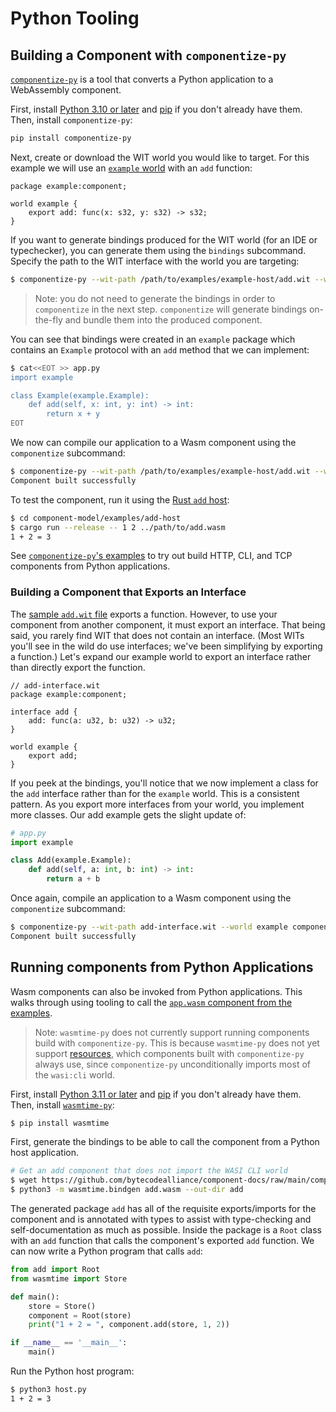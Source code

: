 # Python Tooling

## Building a Component with `componentize-py`

[`componentize-py`](https://github.com/dicej/componentize-py) is a tool that converts a Python
application to a WebAssembly component.

First, install [Python 3.10 or later](https://www.python.org/) and [pip](https://pypi.org/project/pip/) if you don't already have them. Then, install `componentize-py`:

```sh
pip install componentize-py
```

Next, create or download the WIT world you would like to target. For this example we will use an [`example`
world](https://github.com/bytecodealliance/component-docs/tree/main/component-model/examples/example-host/add.wit) with an `add` function:

```wit
package example:component;

world example {
    export add: func(x: s32, y: s32) -> s32;
}
```

If you want to generate bindings produced for the WIT world (for an IDE or typechecker), you can generate them using the `bindings` subcommand. Specify the path to the WIT interface with the world you are targeting:

```sh
$ componentize-py --wit-path /path/to/examples/example-host/add.wit --world example bindings .
```

> Note: you do not need to generate the bindings in order to `componentize` in the next step. `componentize` will generate bindings on-the-fly and bundle them into the produced component.

You can see that bindings were created in an `example` package which contains an `Example` protocol with an `add` method that we can implement:

```sh
$ cat<<EOT >> app.py
import example

class Example(example.Example):
    def add(self, x: int, y: int) -> int:
        return x + y
EOT
```

We now can compile our application to a Wasm component using the `componentize` subcommand:

```sh
$ componentize-py --wit-path /path/to/examples/example-host/add.wit --world example componentize app -o add.wasm
Component built successfully
```

To test the component, run it using the [Rust `add` host](./rust.md#creating-a-command-component-with-cargo-component):

```sh
$ cd component-model/examples/add-host
$ cargo run --release -- 1 2 ../path/to/add.wasm
1 + 2 = 3
```

See [`componentize-py`'s examples](https://github.com/bytecodealliance/componentize-py/tree/main/examples) to try out build HTTP, CLI, and TCP components from Python applications.


### Building a Component that Exports an Interface

The [sample `add.wit` file](https://github.com/bytecodealliance/component-docs/tree/main/component-model/examples/example-host/add.wit) exports a function. However, to use your component from another component, it must export an interface. That being said, you rarely find WIT that does not contain an interface. (Most WITs you'll see in the wild do use interfaces; we've been simplifying by exporting a function.) Let's expand our example world to export an interface rather than directly export the function.

```wit
// add-interface.wit
package example:component;

interface add {
    add: func(a: u32, b: u32) -> u32;
}

world example {
    export add;
}
```

If you peek at the bindings, you'll notice that we now implement a class for the `add` interface rather than for the `example` world. This is a consistent pattern. As you export more interfaces from your world, you implement more classes. Our add example gets the slight update of:

```py
# app.py
import example

class Add(example.Example):
    def add(self, a: int, b: int) -> int:
        return a + b
```

Once again, compile an application to a Wasm component using the `componentize` subcommand:

```sh
$ componentize-py --wit-path add-interface.wit --world example componentize app -o add.wasm
Component built successfully
```

## Running components from Python Applications

Wasm components can also be invoked from Python applications. This walks through using tooling
to call the [`app.wasm` component from the examples](../../examples/example-host/add.wasm).

> Note: `wasmtime-py` does not currently support running components build with `componentize-py`. This is because `wasmtime-py` does not yet support [resources](../design/wit.md#resources), which components built with `componentize-py` always use, since `componentize-py` unconditionally imports most of the `wasi:cli` world.

First, install [Python 3.11 or later](https://www.python.org/) and [pip](https://pypi.org/project/pip/) if you don't already have them. Then, install [`wasmtime-py`](https://github.com/bytecodealliance/wasmtime-py):

```sh
$ pip install wasmtime
```

First, generate the bindings to be able to call the component from a Python host application.

```sh
# Get an add component that does not import the WASI CLI world
$ wget https://github.com/bytecodealliance/component-docs/raw/main/component-model/examples/example-host/add.wasm
$ python3 -m wasmtime.bindgen add.wasm --out-dir add
```

The generated package `add` has all of the requisite exports/imports for the
component and is annotated with types to assist with type-checking and
self-documentation as much as possible. Inside the package is a `Root` class
with an `add` function that calls the component's exported `add` function. We
can now write a Python program that calls `add`:

```py
from add import Root
from wasmtime import Store

def main():
    store = Store()
    component = Root(store)
    print("1 + 2 = ", component.add(store, 1, 2))

if __name__ == '__main__':
    main()
```

Run the Python host program:

```sh
$ python3 host.py
1 + 2 = 3
```
